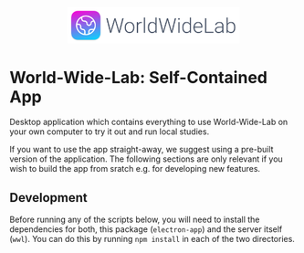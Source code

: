 <p align="center">
  <img alt="The World-Wide-Lab Logo" src="../server/static/logo.svg" width="60%">
</p>

# World-Wide-Lab: Self-Contained App

Desktop application which contains everything to use World-Wide-Lab on your own computer to try it out and run local studies.

If you want to use the app straight-away, we suggest using a pre-built version of the application. The following sections are only relevant if you wish to build the app from sratch e.g. for developing new features.

## Development

Before running any of the scripts below, you will need to install the dependencies for both, this package (`electron-app`) and the server itself (`wwl`). You can do this by running `npm install` in each of the two directories.
